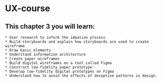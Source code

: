 # UX-course

## This chapter 3 you will learn:
    * User research to inform the ideation process
    * Build storyboards and explain how storyboards are used to create wireframe
    * Draw basic elements
    * Understand information architecture
    * Create paper wireframes
    * Build digital wireframes on a tool called Figma
    * Construct low-fidelity paper prototype
    * Develop low-fidelity digital prototypes on Figma
    * Understand how to avoid the effects of deceptive patterns in design.